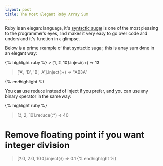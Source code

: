 ```yaml
---
layout: post
title: The Most Elegant Ruby Array Sum
---
```


<p>
Ruby is an elegant language, it's <a href='http://en.wikipedia.org/wiki/Syntactic_sugar'>syntactic sugar</a> is one of the most pleasing to the programmer's eyes, and makes it very easy to go over code and understand it's function in a glimpse.
<p>
<p>
Below is a prime example of that syntactic sugar, this is array sum done in an elegant way:
</p>
{% highlight ruby %}
  > [1, 2, 10].inject(:+)
  => 13

  > ['A', 'B', 'B', 'A'].inject(:+)
  => "ABBA"

{% endhighlight %}

<p>
You can use reduce instead of inject if you prefer, and you can use any binary operator in the same way:
</p>

{% highlight ruby %}
 > [2, 2, 10].reduce(:*)
 => 40

 # Remove floating point if you want integer division

 > [2.0, 2.0, 10.0].inject(:/)
 => 0.1
{% endhighlight %}
